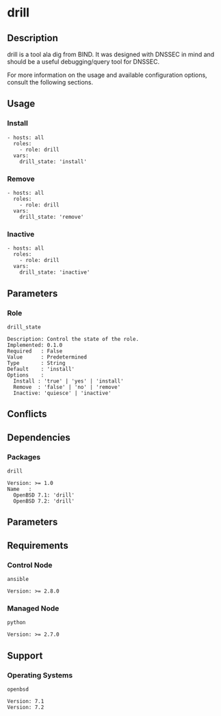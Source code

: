 # drill

## Description

drill is a tool ala dig from BIND. It was designed with DNSSEC in mind and
should be a useful debugging/query tool for DNSSEC.

For more information on the usage and available configuration options,
consult the following sections.

## Usage

### Install

```
- hosts: all
  roles:
    - role: drill
  vars:
    drill_state: 'install'
```

### Remove

```
- hosts: all
  roles:
    - role: drill
  vars:
    drill_state: 'remove'
```

### Inactive

```
- hosts: all
  roles:
    - role: drill
  vars:
    drill_state: 'inactive'
```

## Parameters

### Role

`drill_state`

    Description: Control the state of the role.
    Implemented: 0.1.0
    Required   : False
    Value      : Predetermined
    Type       : String
    Default    : 'install'
    Options    :
      Install : 'true' | 'yes' | 'install'
      Remove  : 'false' | 'no' | 'remove'
      Inactive: 'quiesce' | 'inactive'

## Conflicts

## Dependencies

### Packages

`drill`

    Version: >= 1.0
    Name   :
      OpenBSD 7.1: 'drill'
      OpenBSD 7.2: 'drill'

## Parameters

## Requirements

### Control Node

`ansible`

    Version: >= 2.8.0

### Managed Node

`python`

    Version: >= 2.7.0

## Support

### Operating Systems

`openbsd`

    Version: 7.1
    Version: 7.2
